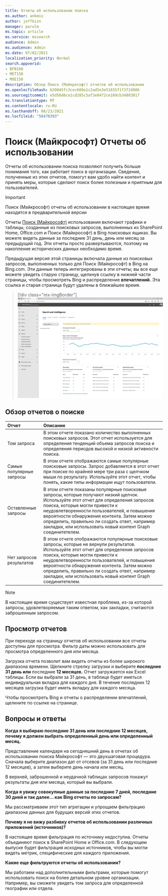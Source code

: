 ```yaml
---
title: Отчеты об использовании поиска
ms.author: ankmis
author: jeffkizn
manager: parulm
ms.topic: article
ms.service: mssearch
audience: Admin
ms.audience: Admin
ms.date: 07/02/2021
localization_priority: Normal
search.appverid:
- BFB160
- MET150
- MOE150
description: Обзор Поиск (Майкрософт) отчетов об использовании
ms.openlocfilehash: b20045fc3cec609a1c2ad5e3e51655f1f2f24986
ms.sourcegitcommit: e5d56d6ce1cd285c5af3e0472ce169cb34883017
ms.translationtype: MT
ms.contentlocale: ru-RU
ms.lasthandoff: 08/23/2021
ms.locfileid: "58470393"
---
```

# <a name="microsoft-search-usage-reports"></a>Поиск (Майкрософт) Отчеты об использовании

Отчеты об использовании поиска позволяют получить больше понимания того, как работает поиск в организации. Сведения, полученные из этих отчетов, помогут вам удобо найти контент и принять меры, которые сделают поиск более полезным и приятным для пользователей. [](./make-content-easy-to-find.md)

> [!IMPORTANT]
> Поиск (Майкрософт) отчеты об использовании в настоящее время находятся в предварительной версии

Отчеты [Поиск (Майкрософт)](https://admin.microsoft.com/Adminportal/Home?#/MicrosoftSearch/insights) использования включают графики и таблицы, созданные из поисковых запросов, выполненных из SharePoint Home, Office.com и Поиск (Майкрософт) в Bing поисковых ящиках. Вы можете видеть данные за последние 31 день, день или месяц за предыдущий год. Эти отчеты просто развертываются, поэтому на накопление исторических данных необходимо время.

Предыдущая версия этой страницы включала данные из поисковых запросов, выполненных только для Поиск (Майкрософт) в Bing на Bing.com. Эти данные теперь интегрированы в эти отчеты; вы все еще можете увидеть старую страницу, щелкнув ссылку в нижней части страницы, чтобы просмотреть Bing и распределение **впечатлений.** Эта ссылка и старая страница будут удалены в ближайшее время.

> [!div class="mx-imgBorder"]
> ![Панель мониторинга отчетов об использовании поиска.](media/usage-reports/usage_reports_v2.png)

## <a name="overview-of-search-reports"></a>Обзор отчетов о поиске

| Отчет | Описание |
|:-----|:-----|
|Том запроса|В этом отчете показано количество выполненных поисковых запросов. Этот отчет используется для определения тенденций объема запросов поиска и определения периодов высокой и низкой активности поиска.|
|Самые популярные запросы|В этом отчете отображаются самые популярные поисковые запросы. Запрос добавляется в этот отчет при поиске по крайней мере три раза с щелчком мыши по результату. Используйте этот отчет, чтобы понять, какие типы информации ищут пользователи.|
|Оставленные запросы|В этом отчете показаны популярные поисковые запросы, которые получают низкий щелчок. Используйте этот отчет для определения запросов поиска, которые могли привести к неудовлетворенности пользователей, и повышения вероятности обнаружения контента. Затем можно определить, правильно ли создать ответ, например закладки, или использовать новый контент Graph соединитетелем.|
|Нет запросов результатов|В этом отчете отображаются популярные поисковые запросы, которые не вернули результатов. Используйте этот отчет для определения запросов поиска, которые могли привести к неудовлетворенности пользователей, и повышения вероятности обнаружения контента. Затем можно определить, правильно ли создать ответ, например закладки, или использовать новый контент Graph соединитетелем.|

>[!NOTE]
>В настоящее время существует известная проблема, из-за которой запросы, удовлетворяемые таким ответом, как закладки, считаются заброшенным запросом.

## <a name="viewing-reports"></a>Просмотр отчетов

При переходе на страницу отчетов об использовании все отчеты доступны для просмотра. Фильтр даты можно использовать для просмотра определенного дня или месяца.

Загрузка отчета позволит вам видеть отчеты из более широкого диапазона времени. Щелкните стрелку загрузки и выберите **последние 31 день или** последние **12 месяцев.** Отчет загружается как Excel таблицы. Если вы выбрали за 31 день, в таблице будет иметься индивидуальная вкладка для каждого дня. В течение последних 12 месяцев загрузка будет иметь вкладку для каждого месяца.

Чтобы просмотреть Bing и отчеты о распределении впечатлений, щелкните по ссылке на странице.

## <a name="frequently-asked-questions"></a>Вопросы и ответы

**Когда я выбираю последние 31 день или последние 12 месяцев, почему я должен выбрать определенный день или определенный месяц.**

Представление календаря на сегодняшний день в отчетах об использовании поиска Майкрософт — это двухшаговая процедура. Сначала выберите диапазон дат от отсевов (за 31 день или последние 12 месяцев), а затем выберите день начала или месяц.

В верхней, заброшенной и неудачной таблицах запросов покажут результаты дня или месяца, который вы выбрали.

**Когда я увижу совокупные данные за последние 7 дней, последние 30 дней и так далее... как Bing отчеты по запросам?**

Мы рассматриваем этот тип агрегации и упрощаем фильтрацию диапазона данных для будущих версий этих отчетов.

**Почему я не вижу разбивку отчетов об использовании различных приложений (источников)?**

В настоящее время фильтрация по источнику недоступна. Отчеты объединяют поиск в SharePoint Home и Office.com. В следующем выпуске будет фильтрация исходных источников, чтобы вы могли видеть метрик, специфические для каждого приложения.

**Какие еще фильтруются отчеты об использовании?**

Мы работаем над дополнительными фильтрами, которые помогут использовать поиск на более детальном уровне организации. Например, вы сможете увидеть том запроса для определенной географии или отдела.

